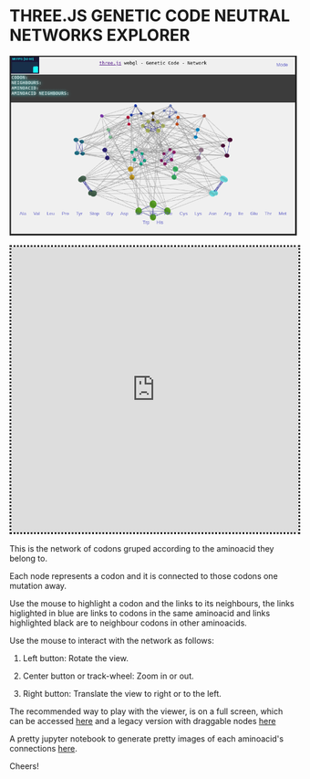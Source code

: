 # THREE.JS GENETIC CODE NEUTRAL NETWORKS EXPLORER

![alt text](https://github.com/calugo/RNA-NETS/blob/master/RNANET.png "CODONS NET")

 <iframe src="https://calugo.github.io/RNA-NETS/"
 style="border: 3px dotted black; width: 100%; height: 500px;"> </iframe>

This is the network of codons gruped according to the aminoacid they belong to.

Each node represents a codon and it is connected to those codons one mutation away.

Use the mouse to highlight a codon and the links to its neighbours, the links higlighted in blue are links to codons in the same aminoacid and links highlighted black are
 to neighbour codons in other aminoacids.
 
Use the mouse to interact with the network as follows:

1. Left button: Rotate the view.

2. Center button or track-wheel: Zoom in or out.

3. Right button: Translate the view to right or to the left.



The recommended way to play with the viewer, is on a full screen, which can be accessed [here](https://calugo.github.io/RNA-NETS/) and a legacy version with draggable nodes [here](https://calugo.github.io/RNA-NETS/OLDNET)

A pretty jupyter notebook to generate pretty images of each aminoacid's connections [here](http://nbviewer.jupyter.org/github/calugo/RNA-NETS/blob/master/NOTEBOOKS/AMINOACIDS.ipynb).

Cheers!
